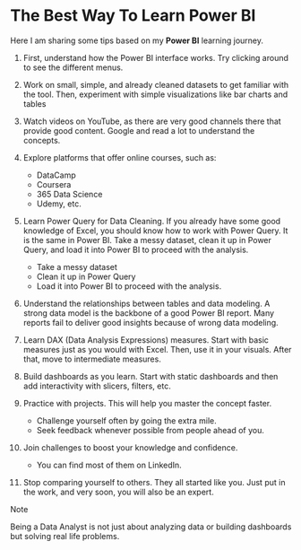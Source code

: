 # The Best Way To Learn Power BI

Here I am sharing some tips based on my **Power BI** learning journey.

1. First, understand how the Power BI interface works. Try clicking around to see the different menus.

2. Work on small, simple, and already cleaned datasets to get familiar with the tool. Then, experiment with simple visualizations like bar charts and tables

3. Watch videos on YouTube, as there are very good channels there that provide good content. Google and read a lot to understand the concepts.

4. Explore platforms that offer online courses, such as:  
   * DataCamp
   * Coursera
   * 365 Data Science
   * Udemy, etc.

5. Learn Power Query for Data Cleaning. If you already have some good knowledge of Excel, you should know how to work with Power Query. It is the same in Power BI. Take a messy dataset, clean it up in Power Query, and load it into Power BI to proceed with the analysis.
   * Take a messy dataset
   * Clean it up in Power Query
   * Load it into Power BI to proceed with the analysis.

6. Understand the relationships between tables and data modeling. A strong data model is the backbone of a good Power BI report. Many reports fail to deliver good insights because of wrong data modeling.

7. Learn DAX (Data Analysis Expressions) measures. Start with basic measures just as you would with Excel. Then, use it in your visuals. After that, move to intermediate measures.

8. Build dashboards as you learn. Start with static dashboards and then add interactivity with slicers, filters, etc. 

9. Practice with projects. This will help you master the concept faster. 
   * Challenge yourself often by going the extra mile.
   * Seek feedback whenever possible from people ahead of you.

10. Join challenges to boost your knowledge and confidence. 
    * You can find most of them on LinkedIn.

11. Stop comparing yourself to others. They all started like you. Just put in the work, and very soon, you will also be an expert.


> [!Note]
> Being a Data Analyst is not just about analyzing data or building dashboards but solving real life problems.

